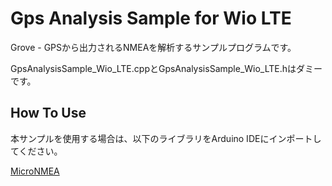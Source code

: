 Gps Analysis Sample for Wio LTE
=====
Grove - GPSから出力されるNMEAを解析するサンプルプログラムです。

GpsAnalysisSample_Wio_LTE.cppとGpsAnalysisSample_Wio_LTE.hはダミーです。

## How To Use
本サンプルを使用する場合は、以下のライブラリをArduino IDEにインポートしてください。

[MicroNMEA](https://github.com/stevemarple/MicroNMEA)

